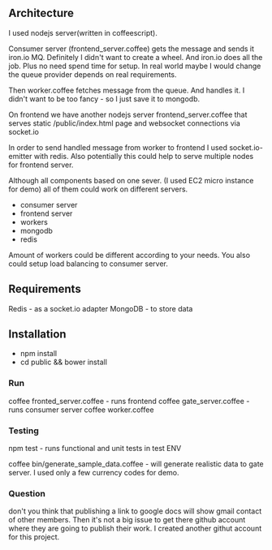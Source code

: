 ## Architecture

I used nodejs server(written in coffeescript).

Consumer server (frontend_server.coffee) gets the message and sends it iron.io MQ. Definitely I didn't want to create
a wheel. And iron.io does all the job. Plus no need spend time for setup. In real world maybe I would change the queue
provider depends on real requirements.

Then worker.coffee fetches message from the queue. And handles it. I didn't want to be too fancy - so I just save it to
mongodb.

On frontend we have another nodejs server frontend_server.coffee that serves static /public/index.html page and
websocket connections via socket.io

In order to send handled message from worker to frontend I used socket.io-emitter with redis. Also potentially this
could help to serve multiple nodes for frontend server.

Although all components based on one sever. (I used EC2 micro instance for demo) all of them could work on different
servers.

* consumer server
* frontend server
* workers
* mongodb
* redis

Amount of workers could be different according to your needs. You also could setup load balancing to consumer server.

## Requirements

Redis - as a socket.io adapter
MongoDB - to store data

## Installation

* npm install
* cd public && bower install

### Run
coffee fronted_server.coffee - runs frontend
coffee gate_server.coffee - runs consumer server
coffee worker.coffee

### Testing
npm test - runs functional and unit tests in test ENV

coffee bin/generate_sample_data.coffee - will generate realistic data to gate server. I used only a few currency codes
for demo.


### Question
don't you think that publishing a link to google docs will show gmail contact of other members. Then it's
not a big issue to get there github account where they are going to publish their work. I created another githut account
for this project.